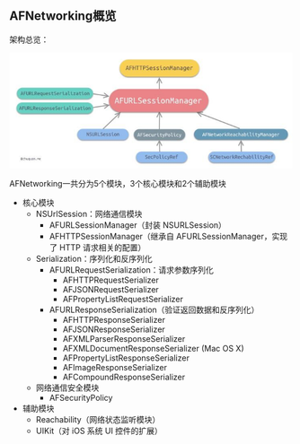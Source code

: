 ## AFNetworking概览

架构总览：

<img src='./img/1.jpg'>

AFNetworking一共分为5个模块，3个核心模块和2个辅助模块

- 核心模块
  - NSUrlSession：网络通信模块
    - AFURLSessionManager（封装 NSURLSession）
    - AFHTTPSessionManager（继承自 AFURLSessionManager，实现了 HTTP 请求相关的配置）
  - Serialization：序列化和反序列化
    - AFURLRequestSerialization：请求参数序列化
      - AFHTTPRequestSerializer
      - AFJSONRequestSerializer
      - AFPropertyListRequestSerializer
    - AFURLResponseSerialization（验证返回数据和反序列化）
      - AFHTTPResponseSerializer
      - AFJSONResponseSerializer
      - AFXMLParserResponseSerializer
      - AFXMLDocumentResponseSerializer (Mac OS X)
      - AFPropertyListResponseSerializer
      - AFImageResponseSerializer
      - AFCompoundResponseSerializer
  - 网络通信安全模块
    - AFSecurityPolicy
- 辅助模块
  - Reachability（网络状态监听模块）
  - UIKit（对 iOS 系统 UI 控件的扩展）

